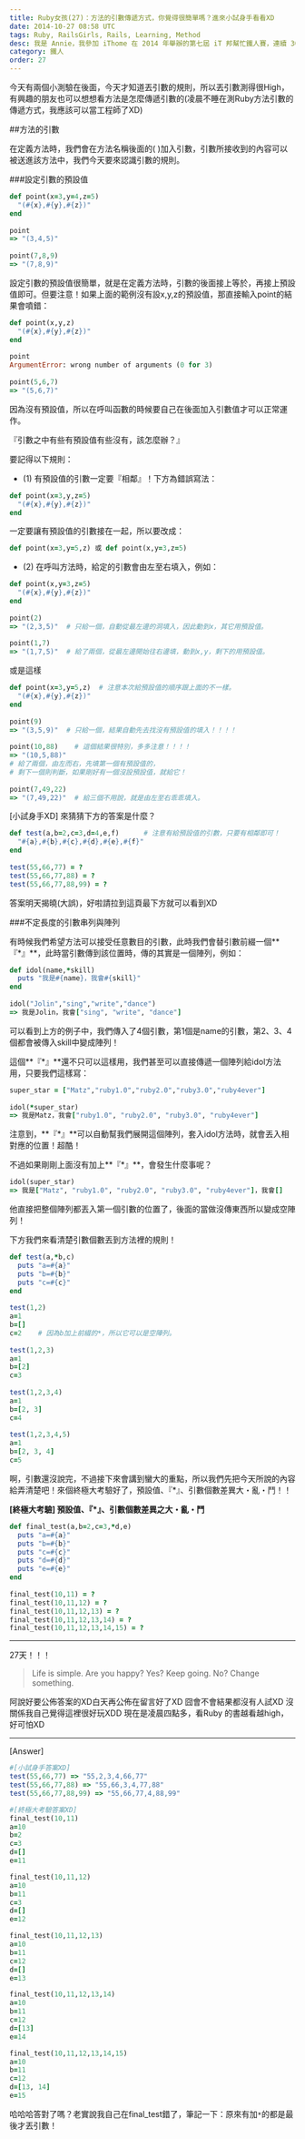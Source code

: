 ```yaml
---
title: Ruby女孩(27)：方法的引數傳遞方式，你覺得很簡單嗎？進來小試身手看看XD
date: 2014-10-27 08:58 UTC
tags: Ruby, RailsGirls, Rails, Learning, Method
desc: 我是 Annie，我參加 iThome 在 2014 年舉辦的第七屆 iT 邦幫忙鐵人賽，連續 30 天不中斷地記錄自己學習 Ruby 的歷程，這一系列 30 篇文章，推薦給跟我一樣初學 Ruby 約半年的朋友參考。
category: 鐵人
order: 27
---
```


今天有兩個小測驗在後面，今天才知道丟引數的規則，所以丟引數測得很High，有興趣的朋友也可以想想看方法是怎麼傳遞引數的(凌晨不睡在測Ruby方法引數的傳遞方式，我應該可以當工程師了XD)

##方法的引數

在定義方法時，我們會在方法名稱後面的( )加入引數，引數所接收到的內容可以被送進該方法中，我們今天要來認識引數的規則。

###設定引數的預設值

~~~ruby
def point(x=3,y=4,z=5)  
  "(#{x},#{y},#{z})"  
end  
  
point  
=> "(3,4,5)"  
  
point(7,8,9)  
=> "(7,8,9)"  
~~~

設定引數的預設值很簡單，就是在定義方法時，引數的後面接上等於，再接上預設值即可。但要注意！如果上面的範例沒有設x,y,z的預設值，那直接輸入point的結果會噴錯：

~~~ruby
def point(x,y,z)  
  "(#{x},#{y},#{z})"  
end  
  
point  
ArgumentError: wrong number of arguments (0 for 3)  
  
point(5,6,7)  
=> "(5,6,7)"  
~~~

因為沒有預設值，所以在呼叫函數的時候要自己在後面加入引數值才可以正常運作。

『引數之中有些有預設值有些沒有，該怎麼辦？』

要記得以下規則：

- (1) 有預設值的引數一定要『相鄰』！下方為錯誤寫法：

~~~ruby
def point(x=3,y,z=5)  
  "(#{x},#{y},#{z})"  
end  
~~~

一定要讓有預設值的引數接在一起，所以要改成：

~~~ruby
def point(x=3,y=5,z) 或 def point(x,y=3,z=5)  
~~~

- (2) 在呼叫方法時，給定的引數會由左至右填入，例如：

~~~ruby
def point(x,y=3,z=5)  
  "(#{x},#{y},#{z})"  
end  
  
point(2)  
=> "(2,3,5)"  # 只給一個，自動從最左邊的洞填入，因此動到x，其它用預設值。  
  
point(1,7)  
=> "(1,7,5)"  # 給了兩個，從最左邊開始往右邊填，動到x,y，剩下的用預設值。  
~~~

或是這樣

~~~ruby
def point(x=3,y=5,z)  # 注意本次給預設值的順序跟上面的不一樣。  
  "(#{x},#{y},#{z})"  
end  
  
point(9)  
=> "(3,5,9)"  # 只給一個，結果自動先去找沒有預設值的填入！！！！  
  
point(10,88)    # 這個結果很特別，多多注意！！！！  
=> "(10,5,88)"  
# 給了兩個，由左而右，先填第一個有預設值的，  
# 剩下一個則判斷，如果剛好有一個沒設預設值，就給它！  
  
point(7,49,22)  
=> "(7,49,22)"  # 給三個不用說，就是由左至右乖乖填入。  
~~~

[小試身手XD] 來猜猜下方的答案是什麼？

~~~ruby
def test(a,b=2,c=3,d=4,e,f)      # 注意有給預設值的引數，只要有相鄰即可！  
  "#{a},#{b},#{c},#{d},#{e},#{f}"  
end  
  
test(55,66,77) = ?  
test(55,66,77,88) = ?  
test(55,66,77,88,99) = ?  
~~~

答案明天揭曉(大誤)，好啦請拉到這頁最下方就可以看到XD

###不定長度的引數串列與陣列

有時候我們希望方法可以接受任意數目的引數，此時我們會替引數前綴一個**『*』**，此時當引數傳到該位置時，傳的其實是一個陣列，例如：

~~~ruby
def idol(name,*skill)  
  puts "我是#{name}，我會#{skill}"  
end  
  
idol("Jolin","sing","write","dance")  
=> 我是Jolin，我會["sing", "write", "dance"]  
~~~

可以看到上方的例子中，我們傳入了4個引數，第1個是name的引數，第2、3、4個都會被傳入skill中變成陣列！

這個**『*』**還不只可以這樣用，我們甚至可以直接傳遞一個陣列給idol方法用，只要我們這樣寫：

~~~ruby
super_star = ["Matz","ruby1.0","ruby2.0","ruby3.0","ruby4ever"]  
  
idol(*super_star)  
=> 我是Matz，我會["ruby1.0", "ruby2.0", "ruby3.0", "ruby4ever"]  
~~~

注意到，**『*』**可以自動幫我們展開這個陣列，套入idol方法時，就會丟入相對應的位置！超酷！

不過如果剛剛上面沒有加上**『*』**，會發生什麼事呢？

~~~ruby
idol(super_star)  
=> 我是["Matz", "ruby1.0", "ruby2.0", "ruby3.0", "ruby4ever"]，我會[]  
~~~

他直接把整個陣列都丟入第一個引數的位置了，後面的當做沒傳東西所以變成空陣列！

下方我們來看清楚引數個數丟到方法裡的規則！

~~~ruby
def test(a,*b,c)  
  puts "a=#{a}"  
  puts "b=#{b}"  
  puts "c=#{c}"  
end  
  
test(1,2)  
a=1  
b=[]  
c=2    # 因為b加上前綴的*，所以它可以是空陣列。  
  
test(1,2,3)  
a=1  
b=[2]  
c=3  
  
test(1,2,3,4)  
a=1  
b=[2, 3]  
c=4  
  
test(1,2,3,4,5)  
a=1  
b=[2, 3, 4]  
c=5  
~~~

啊，引數還沒說完，不過接下來會講到蠻大的重點，所以我們先把今天所說的內容給弄清楚吧！來個終極大考驗好了，預設值、『*』、引數個數差異大・亂・鬥！！

**[終極大考驗] 預設值、『*』、引數個數差異之大・亂・鬥**

~~~ruby
def final_test(a,b=2,c=3,*d,e)  
  puts "a=#{a}"  
  puts "b=#{b}"  
  puts "c=#{c}"  
  puts "d=#{d}"  
  puts "e=#{e}"  
end  
  
final_test(10,11) = ?  
final_test(10,11,12) = ?  
final_test(10,11,12,13) = ?  
final_test(10,11,12,13,14) = ?  
final_test(10,11,12,13,14,15) = ?  
~~~

---

27天！！！

> Life is simple. Are you happy? Yes? Keep going. No? Change something.

阿說好要公佈答案的XD白天再公佈在留言好了XD 囧會不會結果都沒有人試XD 沒關係我自己覺得這裡很好玩XDD 現在是凌晨四點多，看Ruby 的書越看越high，好可怕XD

---

[Answer]

~~~ruby
#[小試身手答案XD]
test(55,66,77) => "55,2,3,4,66,77"
test(55,66,77,88) => "55,66,3,4,77,88"
test(55,66,77,88,99) => "55,66,77,4,88,99"
~~~

~~~ruby
#[終極大考驗答案XD]
final_test(10,11)
a=10
b=2
c=3
d=[]
e=11

final_test(10,11,12)
a=10
b=11
c=3
d=[]
e=12

final_test(10,11,12,13)
a=10
b=11
c=12
d=[]
e=13

final_test(10,11,12,13,14)
a=10
b=11
c=12
d=[13]
e=14

final_test(10,11,12,13,14,15)
a=10
b=11
c=12
d=[13, 14]
e=15
~~~

哈哈哈答對了嗎？老實說我自己在final_test錯了，筆記一下：原來有加`*`的都是最後才丟引數！